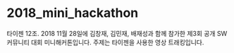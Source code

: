 # 2018_mini_hackathon
타이젠 12조. 2018 11월 28일에 김창재, 김민재, 배재성과 함께 참가한 제3회 공개 SW 커뮤니티 대회 미니해커톤입니다. 주제는 타이젠을 사용한 영상 트래킹입니다.
